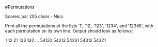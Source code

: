 #Permutations

Scores:
par 205 chars - Nico

Print all the permutations of the lists '1', '12', '123', '1234', and '12345', with each permutation on its own line. Output should look as follows:

1
12
21
123
132
...
54132
54213
54231
54312
54321